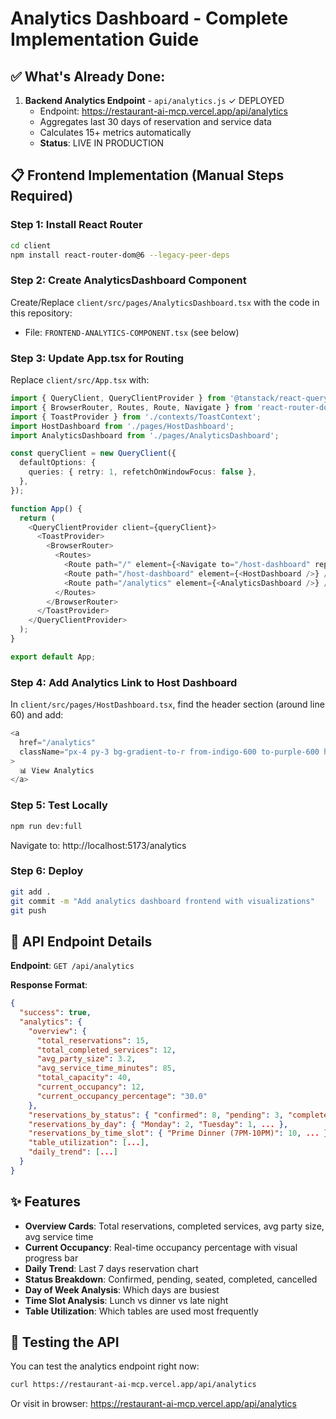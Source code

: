 # Analytics Dashboard - Complete Implementation Guide

## ✅ What's Already Done:

1. **Backend Analytics Endpoint** - `api/analytics.js` ✓ DEPLOYED
   - Endpoint: https://restaurant-ai-mcp.vercel.app/api/analytics
   - Aggregates last 30 days of reservation and service data
   - Calculates 15+ metrics automatically
   - **Status**: LIVE IN PRODUCTION

## 📋 Frontend Implementation (Manual Steps Required)

### Step 1: Install React Router

```bash
cd client
npm install react-router-dom@6 --legacy-peer-deps
```

### Step 2: Create AnalyticsDashboard Component

Create/Replace `client/src/pages/AnalyticsDashboard.tsx` with the code in this repository:
- File: `FRONTEND-ANALYTICS-COMPONENT.tsx` (see below)

### Step 3: Update App.tsx for Routing

Replace `client/src/App.tsx` with:

```typescript
import { QueryClient, QueryClientProvider } from '@tanstack/react-query';
import { BrowserRouter, Routes, Route, Navigate } from 'react-router-dom';
import { ToastProvider } from './contexts/ToastContext';
import HostDashboard from './pages/HostDashboard';
import AnalyticsDashboard from './pages/AnalyticsDashboard';

const queryClient = new QueryClient({
  defaultOptions: {
    queries: { retry: 1, refetchOnWindowFocus: false },
  },
});

function App() {
  return (
    <QueryClientProvider client={queryClient}>
      <ToastProvider>
        <BrowserRouter>
          <Routes>
            <Route path="/" element={<Navigate to="/host-dashboard" replace />} />
            <Route path="/host-dashboard" element={<HostDashboard />} />
            <Route path="/analytics" element={<AnalyticsDashboard />} />
          </Routes>
        </BrowserRouter>
      </ToastProvider>
    </QueryClientProvider>
  );
}

export default App;
```

### Step 4: Add Analytics Link to Host Dashboard

In `client/src/pages/HostDashboard.tsx`, find the header section (around line 60) and add:

```typescript
<a
  href="/analytics"
  className="px-4 py-3 bg-gradient-to-r from-indigo-600 to-purple-600 hover:from-indigo-700 hover:to-purple-700 text-white font-semibold rounded-xl transition-all"
>
  📊 View Analytics
</a>
```

### Step 5: Test Locally

```bash
npm run dev:full
```

Navigate to: http://localhost:5173/analytics

### Step 6: Deploy

```bash
git add .
git commit -m "Add analytics dashboard frontend with visualizations"
git push
```

## 🎯 API Endpoint Details

**Endpoint**: `GET /api/analytics`

**Response Format**:
```json
{
  "success": true,
  "analytics": {
    "overview": {
      "total_reservations": 15,
      "total_completed_services": 12,
      "avg_party_size": 3.2,
      "avg_service_time_minutes": 85,
      "total_capacity": 40,
      "current_occupancy": 12,
      "current_occupancy_percentage": "30.0"
    },
    "reservations_by_status": { "confirmed": 8, "pending": 3, "completed": 4 },
    "reservations_by_day": { "Monday": 2, "Tuesday": 1, ... },
    "reservations_by_time_slot": { "Prime Dinner (7PM-10PM)": 10, ... },
    "table_utilization": [...],
    "daily_trend": [...]
  }
}
```

## ✨ Features

- **Overview Cards**: Total reservations, completed services, avg party size, avg service time
- **Current Occupancy**: Real-time occupancy percentage with visual progress bar
- **Daily Trend**: Last 7 days reservation chart
- **Status Breakdown**: Confirmed, pending, seated, completed, cancelled
- **Day of Week Analysis**: Which days are busiest
- **Time Slot Analysis**: Lunch vs dinner vs late night
- **Table Utilization**: Which tables are used most frequently

## 🧪 Testing the API

You can test the analytics endpoint right now:

```bash
curl https://restaurant-ai-mcp.vercel.app/api/analytics
```

Or visit in browser: https://restaurant-ai-mcp.vercel.app/api/analytics

